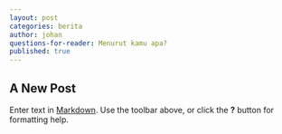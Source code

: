 ```yaml
---
layout: post
categories: berita
author: johan
questions-for-reader: Menurut kamu apa?
published: true
---
```

## A New Post

Enter text in [Markdown](http://daringfireball.net/projects/markdown/). Use the toolbar above, or click the **?** button for formatting help.
